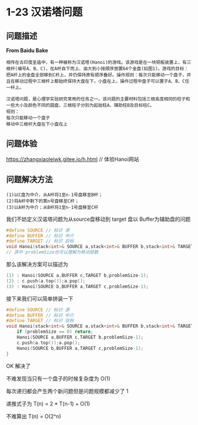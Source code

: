 # 1-23 汉诺塔问题

## 问题描述

**From Baidu Bake**

```
相传在古印度圣庙中，有一种被称为汉诺塔(Hanoi)的游戏。该游戏是在一块铜板装置上，有三根杆(编号A、B、C)，在A杆自下而上、由大到小按顺序放置64个金盘(如图1)。游戏的目标：把A杆上的金盘全部移到C杆上，并仍保持原有顺序叠好。操作规则：每次只能移动一个盘子，并且在移动过程中三根杆上都始终保持大盘在下，小盘在上，操作过程中盘子可以置于A、B、C任一杆上。
```

```
汉诺塔问题，是心理学实验研究常用的任务之一。该问题的主要材料包括三根高度相同的柱子和一些大小及颜色不同的圆盘，三根柱子分别为起始柱A、辅助柱B及目标柱C。 
规则：
每次只能移动一个盘子
移动中三根杆大盘在下小盘在上
```

## 问题体验

https://zhangxiaoleiwk.gitee.io/h.html // 体验Hanoi网站

## 问题解决方法

```
(1)以C盘为中介，从A杆将1至n-1号盘移至B杆；
(2)将A杆中剩下的第n号盘移至C杆；
(3)以A杆为中介；从B杆将1至n-1号盘移至C杆
```

我们不妨定义汉诺塔问题为从source盘移动到 target 盘以 Buffer为辅助盘的问题

```c++
#define SOURCE // 标识 源
#define BUFFER // 标识 中介
#define TARGET // 标识 目标
void Hanoi(stack<int>& SOURCE a,stack<int>& BUFFER b,stack<int>& TARGET c,int problemSize);
// 其中 problemSize也可以理解为移动层数
```

那么该解决方案可以描述为

```c++
(1) : Hanoi(SOURCE a,BUFFER c,TARGET b,problemSize-1);
(2) : c.push(a.top());a.pop();
(3) : Hanoi(SOURCE b,BUFFER a,TARGET c,problemSize-1);
```

接下来我们可以简单拼装一下

```c++
#define SOURCE // 标识 源
#define BUFFER // 标识 中介
#define TARGET // 标识 目标
void Hanoi(stack<int>& SOURCE a,stack<int>& BUFFER b,stack<int>& TARGET c,int problemSize){
    if (problemSize == 0) return;
    Hanoi(SOURCE a,BUFFER c,TARGET b,problemSize-1);
    c.push(a.top());a.pop();
    Hanoi(SOURCE b,BUFFER a,TARGET c,problemSize-1);
}
```

OK 解决了

不难发现当只有一个盘子的时候复杂度为 O(1)

每次递归都会产生两个新问题但是问题规模都减少了 1

递推式子为 T(n) = 2 * T(n-1) + O(1)

不难算出 T(n) = O(2^n)
